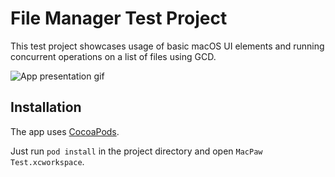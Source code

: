 # File Manager Test Project
This test project showcases usage of basic macOS UI elements and running concurrent operations on a list of files
using GCD.

![App presentation gif](https://s1.gifyu.com/images/screen.gif)

## Installation
The app uses [CocoaPods](https://cocoapods.org/).

Just run `pod install` in the project directory and open `MacPaw Test.xcworkspace`.
